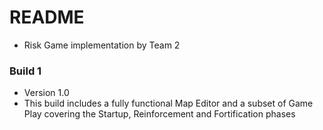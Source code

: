 # README #

* Risk Game implementation by Team 2

### Build 1 ###

* Version 1.0
* This build includes a fully functional Map Editor and a subset of Game Play covering the Startup, Reinforcement and Fortification phases
